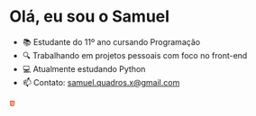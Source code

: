 <h1> Olá, eu sou o Samuel </h1>


- 📚 Estudante do 11º ano cursando Programação
- 🔍 Trabalhando em projetos pessoais com foco no front-end
- 💻 Atualmente estudando Python
- 📫 Contato: <a href="https://mail.google.com/mail/u/2/#inbox?compose=GTvVlcSDXXxmqlcqlqZXhnHzlJWllhxHhwPsMdfkmHQLntrRLhbtsbSvdvsXWBFMmzHqwJGnPqPdH" target="_blank">samuel.quadros.x@gmail.com</a>

<img src= "https://raw.githubusercontent.com/devicons/devicon/master/icons/html5/html5-original.svg" width="10px" height="10px">
<a href= "[https://raw.githubusercontent.com/devicons/devicon/master/icons/html5/html5-original.svg](https://raw.githubusercontent.com/devicons/devicon/master/icons/css3/css3-original.svg)" width="10px" height="10px">
<a href= "[https://raw.githubusercontent.com/devicons/devicon/master/icons/html5/html5-original.svg](https://raw.githubusercontent.com/devicons/devicon/master/icons/python/python-original.svg)" width="10px" height="10px">



